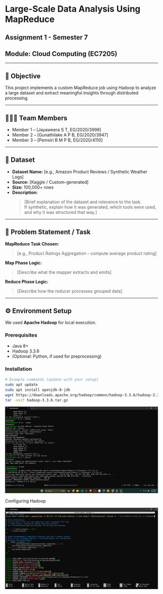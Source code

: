 # Large-Scale Data Analysis Using MapReduce

## Assignment 1 - Semester 7
## Module: Cloud Computing (EC7205)

---

## 📌 Objective

This project implements a custom MapReduce job using Hadoop to analyze a large dataset and extract meaningful insights through distributed processing.

---

## 👨‍👩‍👧 Team Members

- Member 1 – [Jayaweera S T, EG/2020/3998]  
- Member 2 – [Gunathilake A P B, EG/2020/3947]  
- Member 3 – [Pemsiri B M P B, EG/2020/4110]

---

## 📂 Dataset

- **Dataset Name:** [e.g., Amazon Product Reviews / Synthetic Weather Logs]  
- **Source:** [Kaggle / Custom-generated]  
- **Size:** 100,000+ rows  
- **Description:**  
  > [Brief explanation of the dataset and relevance to the task.  
  If synthetic, explain how it was generated, which tools were used, and why it was structured that way.]

---

## 🧠 Problem Statement / Task

**MapReduce Task Chosen:**  
> [e.g., Product Ratings Aggregation – compute average product rating]

**Map Phase Logic:**  
> [Describe what the mapper extracts and emits]

**Reduce Phase Logic:**  
> [Describe how the reducer processes grouped data]

---

## ⚙️ Environment Setup

We used **Apache Hadoop** for local execution.

### Prerequisites

- Java 8+
- Hadoop 3.3.6
- (Optional: Python, if used for preprocessing)

### Installation

```bash
# Example commands (update with your setup)
sudo apt update
sudo apt install openjdk-8-jdk
wget https://downloads.apache.org/hadoop/common/hadoop-3.3.6/hadoop-3.3.6.tar.gz
tar -xvzf hadoop-3.3.6.tar.gz
```
![Hadoop Installation Screenshot](screenshots/installation.png)

Configuring Hadoop

![Hadoop Installation Screenshot](screenshots/config.png)
